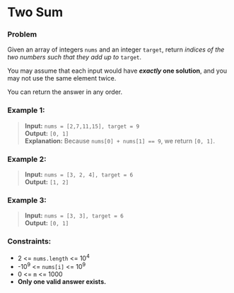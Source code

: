 # Two Sum

### Problem

Given an array of integers `nums` and an integer `target`, return *indices of the two numbers such that they add up to* `target`.

You may assume that each input would have ***exactly* one solution**, and you may not use the same element twice.

You can return the answer in any order.



### Example 1:
 > **Input:**  `nums = [2,7,11,15], target = 9`<br>
 **Output:**  `[0, 1]`<br>
 **Explanation:**  Because `nums[0] + nums[1] == 9`, we return `[0, 1]`.


### Example 2:
> **Input:**  `nums = [3, 2, 4], target = 6`<br>
 **Output:**  `[1, 2]`

### Example 3:
> **Input:**  `nums = [3, 3], target = 6`<br>
 **Output:**  `[0, 1]`

### Constraints:
- 2 <= `nums.length` <= 10<sup>4</sup>
- -10<sup>9</sup> <= `nums[i]` <= 10<sup>9</sup>
- 0 <= `m` <= 1000
- **Only one valid answer exists.**

